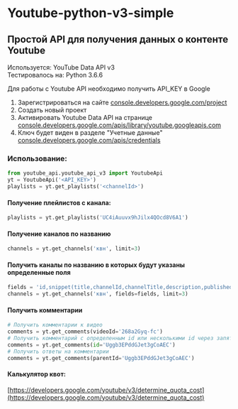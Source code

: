 # Youtube-python-v3-simple
## Простой API для получения данных о контенте Youtube 

Используется: YouTube Data API v3    
Тестировалось на: Python 3.6.6

Для работы с Youtube API необходимо получить API_KEY в Google    
1. Зарегистрироваться на сайте [console.developers.google.com/project](https://console.developers.google.com/project)   
2. Создать новый проект    
3. Активировать Youtube Data API на странице [console.developers.google.com/apis/library/youtube.googleapis.com](https://console.developers.google.com/apis/library/youtube.googleapis.com)    
4. Ключ будет виден в разделе "Учетные данные" [console.developers.google.com/apis/credentials](https://console.developers.google.com/apis/credentials)    

### Использование:

```python    
from youtube_api.youtube_api_v3 import YoutubeApi    
yt = YoutubeApi('<API_KEY>')    
playlists = yt.get_playlists('<channelId>')    
```

#### Получение плейлистов с канала:    
```python    
playlists = yt.get_playlists('UC4iAuuvx9hJilx4QOcd8V6A1')    
```

#### Получение каналов по названию    
```python    
channels = yt.get_channels('квн', limit=3)    
```

#### Получить каналы по названию в которых будут указаны определенные поля    
```python    
fields = 'id,snippet(title,channelId,channelTitle,description,publishedAt)'
channels = yt.get_channels('квн', fields=fields, limit=3)    
```

#### Получить комментарии    
```python    
# Получить комментарии к видео    
comments = yt.get_comments(videoId='268a2Gyq-fc')    
# Получить комментарий с определенным id или несколькими id через запятую    
comments = yt.get_comments(id='Uggb3EPddGJet3gCoAEC')    
# Получить ответы на комментарии    
comments = yt.get_comments(parentId='Uggb3EPddGJet3gCoAEC')    
```

#### Калькулятор квот:
[https://developers.google.com/youtube/v3/determine_quota_cost](https://developers.google.com/youtube/v3/determine_quota_cost)

